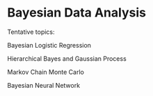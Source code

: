 # Bayesian Data Analysis


Tentative topics:

Bayesian Logistic Regression

Hierarchical Bayes and Gaussian Process

Markov Chain Monte Carlo

Bayesian Neural Network
